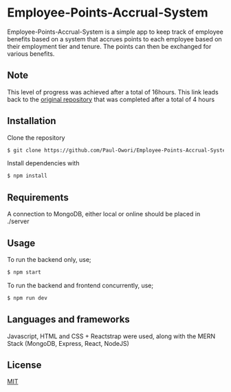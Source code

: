 # Employee-Points-Accrual-System

Employee-Points-Accrual-System is a simple app to keep track of employee benefits based on a system that accrues points to each employee based on their employment tier and tenure. The points can then be exchanged for various benefits.

## Note

This level of progress was achieved after a total of 16hours.
This link leads back to the [original repository](https://github.com/Paul-Owori/Employee-Points-Accrual-System) that was completed after a total of 4 hours

## Installation

Clone the repository

```bash
$ git clone https://github.com/Paul-Owori/Employee-Points-Accrual-System-2.git
```

Install dependencies with

```bash
$ npm install
```

## Requirements

A connection to MongoDB, either local or online should be placed in ./server

## Usage

To run the backend only, use;

```bash
$ npm start
```

To run the backend and frontend concurrently, use;

```bash
$ npm run dev
```

## Languages and frameworks

Javascript, HTML and CSS + Reactstrap were used, along with the MERN Stack (MongoDB, Express, React, NodeJS)

## License

[MIT](https://choosealicense.com/licenses/mit/)
